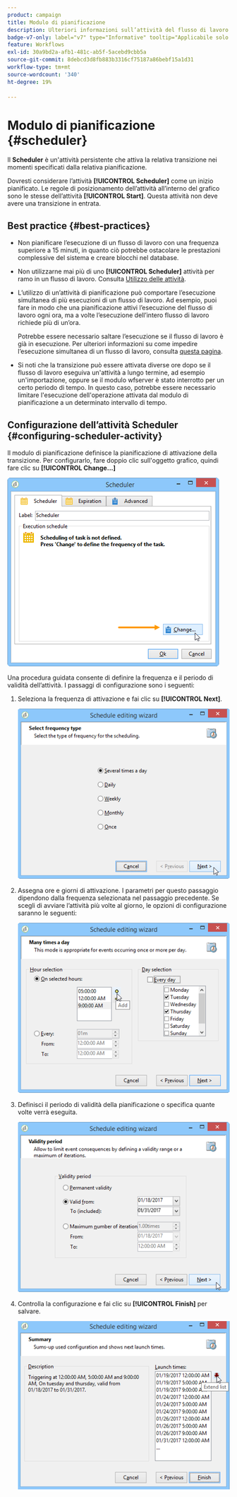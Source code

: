 ```yaml
---
product: campaign
title: Modulo di pianificazione
description: Ulteriori informazioni sull’attività del flusso di lavoro Scheduler
badge-v7-only: label="v7" type="Informative" tooltip="Applicabile solo a Campaign Classic v7"
feature: Workflows
exl-id: 30a9bd2a-afb1-481c-ab5f-5acebd9cbb5a
source-git-commit: 8debcd3d8fb883b3316cf75187a86bebf15a1d31
workflow-type: tm+mt
source-wordcount: '340'
ht-degree: 19%

---
```


# Modulo di pianificazione {#scheduler}



Il **Scheduler** è un&#39;attività persistente che attiva la relativa transizione nei momenti specificati dalla relativa pianificazione.

Dovresti considerare l’attività **[!UICONTROL Scheduler]** come un inizio pianificato. Le regole di posizionamento dell’attività all’interno del grafico sono le stesse dell’attività **[!UICONTROL Start]**. Questa attività non deve avere una transizione in entrata.

## Best practice {#best-practices}

* Non pianificare l’esecuzione di un flusso di lavoro con una frequenza superiore a 15 minuti, in quanto ciò potrebbe ostacolare le prestazioni complessive del sistema e creare blocchi nel database.

* Non utilizzarne mai più di uno **[!UICONTROL Scheduler]** attività per ramo in un flusso di lavoro. Consulta [Utilizzo delle attività](workflow-best-practices.md#using-activities).

* L’utilizzo di un’attività di pianificazione può comportare l’esecuzione simultanea di più esecuzioni di un flusso di lavoro. Ad esempio, puoi fare in modo che una pianificazione attivi l’esecuzione del flusso di lavoro ogni ora, ma a volte l’esecuzione dell’intero flusso di lavoro richiede più di un’ora.

  Potrebbe essere necessario saltare l’esecuzione se il flusso di lavoro è già in esecuzione. Per ulteriori informazioni su come impedire l’esecuzione simultanea di un flusso di lavoro, consulta [questa pagina](monitoring-workflow-execution.md#preventing-simultaneous-multiple-executions).

* Si noti che la transizione può essere attivata diverse ore dopo se il flusso di lavoro eseguiva un&#39;attività a lungo termine, ad esempio un&#39;importazione, oppure se il modulo wfserver è stato interrotto per un certo periodo di tempo. In questo caso, potrebbe essere necessario limitare l&#39;esecuzione dell&#39;operazione attivata dal modulo di pianificazione a un determinato intervallo di tempo.

## Configurazione dell’attività Scheduler {#configuring-scheduler-activity}

Il modulo di pianificazione definisce la pianificazione di attivazione della transizione. Per configurarlo, fare doppio clic sull&#39;oggetto grafico, quindi fare clic su **[!UICONTROL Change...]**

![](assets/s_user_segmentation_scheduler.png)

Una procedura guidata consente di definire la frequenza e il periodo di validità dell’attività. I passaggi di configurazione sono i seguenti:

1. Seleziona la frequenza di attivazione e fai clic su **[!UICONTROL Next]**.

   ![](assets/s_user_segmentation_scheduler2.png)

1. Assegna ore e giorni di attivazione. I parametri per questo passaggio dipendono dalla frequenza selezionata nel passaggio precedente. Se scegli di avviare l’attività più volte al giorno, le opzioni di configurazione saranno le seguenti:

   ![](assets/s_user_segmentation_scheduler3.png)

1. Definisci il periodo di validità della pianificazione o specifica quante volte verrà eseguita.

   ![](assets/s_user_segmentation_scheduler4.png)

1. Controlla la configurazione e fai clic su **[!UICONTROL Finish]** per salvare.

   ![](assets/s_user_segmentation_scheduler5.png)
